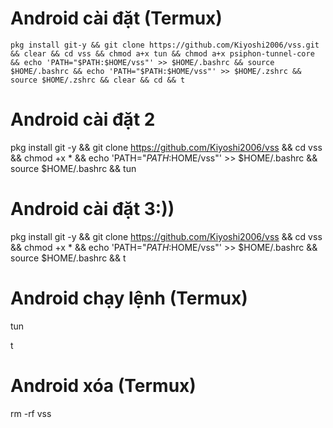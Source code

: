 # Android cài đặt (Termux)

    pkg install git-y && git clone https://github.com/Kiyoshi2006/vss.git && clear && cd vss && chmod a+x tun && chmod a+x psiphon-tunnel-core && echo 'PATH="$PATH:$HOME/vss"' >> $HOME/.bashrc && source $HOME/.bashrc && echo 'PATH="$PATH:$HOME/vss"' >> $HOME/.zshrc && source $HOME/.zshrc && clear && cd && t

# Android cài đặt 2

   pkg install git -y && git clone https://github.com/Kiyoshi2006/vss && cd vss && chmod +x * && echo 'PATH="$PATH:$HOME/vss"' >> $HOME/.bashrc && source $HOME/.bashrc && tun

# Android cài đặt 3:))

  pkg install git -y && git clone https://github.com/Kiyoshi2006/vss && cd vss && chmod +x * && echo 'PATH="$PATH:$HOME/vss"' >> $HOME/.bashrc && source $HOME/.bashrc && t

# Android chạy lệnh (Termux)

   tun

   t

# Android xóa (Termux)

   rm -rf vss
